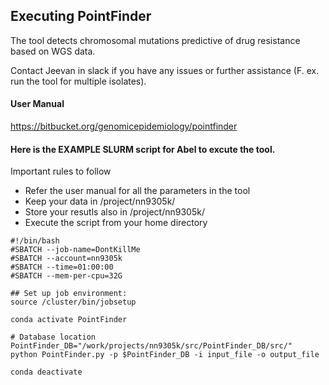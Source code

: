 **Executing PointFinder**
-------------------------
The tool detects chromosomal mutations predictive of drug resistance based on WGS data.

Contact Jeevan in slack if you have any issues or further assistance (F. ex. run the tool for multiple isolates).

#### User Manual 
https://bitbucket.org/genomicepidemiology/pointfinder

#### Here is the EXAMPLE SLURM script for Abel to excute the tool.
Important rules to follow
* Refer the user manual for all the parameters in the tool
* Keep your data in /project/nn9305k/
* Store your resutls also in /project/nn9305k/
* Execute the script from your home directory

```
#!/bin/bash
#SBATCH --job-name=DontKillMe
#SBATCH --account=nn9305k
#SBATCH --time=01:00:00
#SBATCH --mem-per-cpu=32G

## Set up job environment:
source /cluster/bin/jobsetup

conda activate PointFinder

# Database location
PointFinder_DB="/work/projects/nn9305k/src/PointFinder_DB/src/"
python PointFinder.py -p $PointFinder_DB -i input_file -o output_file

conda deactivate 
```
